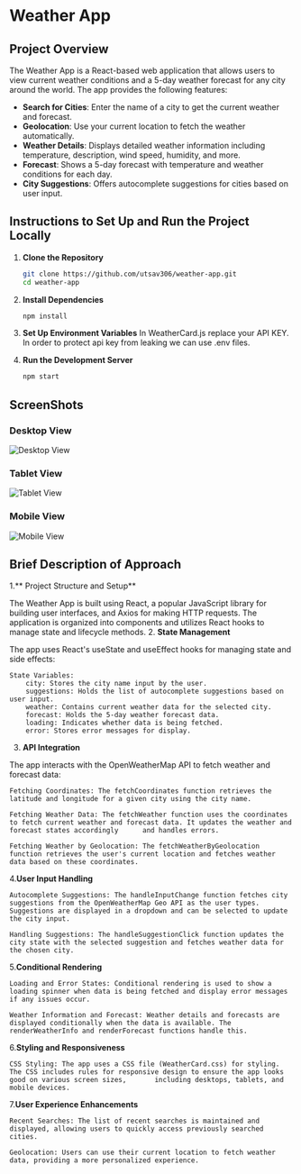 # Weather App

## Project Overview

The Weather App is a React-based web application that allows users to view current weather conditions and a 5-day weather forecast for any city around the world. The app provides the following features:

- **Search for Cities**: Enter the name of a city to get the current weather and forecast.
- **Geolocation**: Use your current location to fetch the weather automatically.
- **Weather Details**: Displays detailed weather information including temperature, description, wind speed, humidity, and more.
- **Forecast**: Shows a 5-day forecast with temperature and weather conditions for each day.
- **City Suggestions**: Offers autocomplete suggestions for cities based on user input.

## Instructions to Set Up and Run the Project Locally

1. **Clone the Repository**
   
   ```bash
   git clone https://github.com/utsav306/weather-app.git
   cd weather-app
2. **Install Dependencies**
      ```bash
     npm install

3. **Set Up Environment Variables**
       In WeatherCard.js replace your API KEY. In order to protect api key from leaking we can use .env files.
4. **Run the Development Server**
      ```bash
      npm start
## ScreenShots
### Desktop View
![Desktop View](screenshots/desktop-view.png)

### Tablet View
![Tablet View](screenshots/tablet-view.png)

### Mobile View
![Mobile View](screenshots/mobile-view.png)

## Brief Description of Approach
1.** Project Structure and Setup**

The Weather App is built using React, a popular JavaScript library for building user interfaces, and Axios for making HTTP requests. The application is organized into components and utilizes React hooks to manage state and lifecycle methods.
2. **State Management**

The app uses React's useState and useEffect hooks for managing state and side effects:

    State Variables:
        city: Stores the city name input by the user.
        suggestions: Holds the list of autocomplete suggestions based on user input.
        weather: Contains current weather data for the selected city.
        forecast: Holds the 5-day weather forecast data.
        loading: Indicates whether data is being fetched.
        error: Stores error messages for display.

3. **API Integration**

The app interacts with the OpenWeatherMap API to fetch weather and forecast data:

    Fetching Coordinates: The fetchCoordinates function retrieves the latitude and longitude for a given city using the city name.

    Fetching Weather Data: The fetchWeather function uses the coordinates to fetch current weather and forecast data. It updates the weather and forecast states accordingly      and handles errors.

    Fetching Weather by Geolocation: The fetchWeatherByGeolocation function retrieves the user's current location and fetches weather data based on these coordinates.

4.**User Input Handling**

    Autocomplete Suggestions: The handleInputChange function fetches city suggestions from the OpenWeatherMap Geo API as the user types. Suggestions are displayed in a dropdown and can be selected to update the city input.

    Handling Suggestions: The handleSuggestionClick function updates the city state with the selected suggestion and fetches weather data for the chosen city.

5.**Conditional Rendering**

    Loading and Error States: Conditional rendering is used to show a loading spinner when data is being fetched and display error messages if any issues occur.

    Weather Information and Forecast: Weather details and forecasts are displayed conditionally when the data is available. The renderWeatherInfo and renderForecast functions handle this.

6.**Styling and Responsiveness**

    CSS Styling: The app uses a CSS file (WeatherCard.css) for styling. The CSS includes rules for responsive design to ensure the app looks good on various screen sizes,       including desktops, tablets, and mobile devices.

7.**User Experience Enhancements**

    Recent Searches: The list of recent searches is maintained and displayed, allowing users to quickly access previously searched cities.

    Geolocation: Users can use their current location to fetch weather data, providing a more personalized experience.

